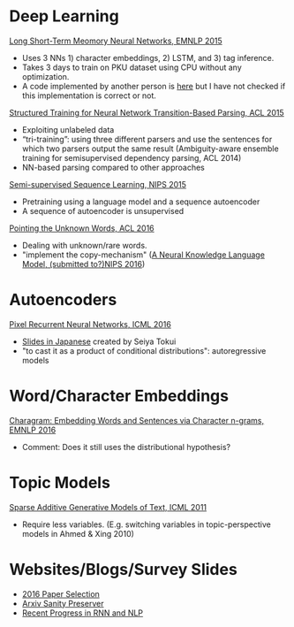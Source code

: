 # Deep Learning
[Long Short-Term Meomory Neural Networks, EMNLP 2015](http://www.emnlp2015.org/proceedings/EMNLP/pdf/EMNLP141.pdf)
* Uses 3 NNs 1) character embeddings, 2) LSTM, and 3) tag inference.
* Takes 3 days to train on PKU dataset using CPU without any optimization.
* A code implemented by another person is [here](https://github.com/dalstonChen/CWS_LSTM) but I have not checked if this implementation is correct or not.

[Structured Training for Neural Network Transition-Based Parsing, ACL 2015](http://www.petrovi.de/data/acl15.pdf)
* Exploiting unlabeled data
* “tri-training”: using three different parsers and use the sentences for which two parsers output the same  result (Ambiguity-aware ensemble training for semisupervised dependency parsing, ACL 2014)
* NN-based parsing compared to other approaches

[Semi-supervised Sequence Learning, NIPS 2015](https://papers.nips.cc/paper/5949-semi-supervised-sequence-learning.pdf)
* Pretraining using a language model and a sequence autoencoder
* A sequence of autoencoder is unsupervised

[Pointing the Unknown Words, ACL 2016](https://arxiv.org/pdf/1603.08148.pdf)
* Dealing with unknown/rare words.
* "implement the copy-mechanism" ([A Neural Knowledge Language Model, (submitted to?)NIPS 2016](http://arxiv.org/pdf/1608.00318v1.pdf))

# Autoencoders
[Pixel Recurrent Neural Networks, ICML 2016](https://arxiv.org/pdf/1601.06759v2.pdf)
* [Slides in Japanese](http://www.slideshare.net/beam2d/pixel-recurrent-neural-networks) created by Seiya Tokui
* "to cast it as a product of conditional distributions": autoregressive models 

# Word/Character Embeddings
[Charagram: Embedding Words and Sentences via Character n-grams, EMNLP 2016](https://arxiv.org/pdf/1607.02789v1.pdf)
* Comment: Does it still uses the distributional hypothesis?

# Topic Models
[Sparse Additive Generative Models of Text, ICML 2011](http://machinelearning.wustl.edu/mlpapers/paper_files/ICML2011Eisenstein_534.pdf)
* Require less variables. (E.g. switching variables in topic-perspective models in Ahmed & Xing 2010)

# Websites/Blogs/Survey Slides
* [2016 Paper Selection](http://anie.me/paper-compose-2016/)
* [Arxiv Sanity Preserver](http://www.arxiv-sanity.com/)
* [Recent Progress in RNN and NLP](http://www.slideshare.net/hytae/recent-progress-in-rnn-and-nlp-63762080)
